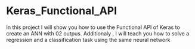 # Keras_Functional_API
In this project I will show you how to use the Functional API of Keras to create an ANN with 02 outpus. Additionaly , I will teach you how to solve a regression and a classification task using the same neural network 
